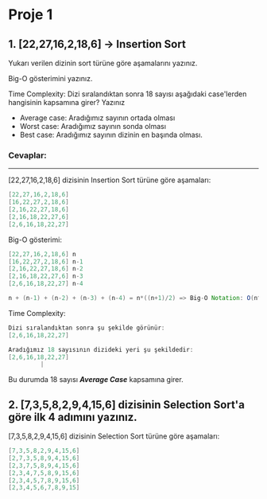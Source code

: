 # Proje 1

## 1. [22,27,16,2,18,6] -> Insertion Sort

Yukarı verilen dizinin sort türüne göre aşamalarını yazınız.

Big-O gösterimini yazınız.

Time Complexity: Dizi sıralandıktan sonra 18 sayısı aşağıdaki case'lerden hangisinin kapsamına girer? Yazınız

- Average case: Aradığımız sayının ortada olması
- Worst case: Aradığımız sayının sonda olması
- Best case: Aradığımız sayının dizinin en başında olması.

### Cevaplar:

---

[22,27,16,2,18,6] dizisinin Insertion Sort türüne göre aşamaları:

```java
[22,27,16,2,18,6]
[16,22,27,2,18,6]
[2,16,22,27,18,6]
[2,16,18,22,27,6]
[2,6,16,18,22,27]
```

Big-O gösterimi:

```java
[22,27,16,2,18,6] n
[16,22,27,2,18,6] n-1
[2,16,22,27,18,6] n-2
[2,16,18,22,27,6] n-3
[2,6,16,18,22,27] n-4

n + (n-1) + (n-2) + (n-3) + (n-4) = n*((n+1)/2) => Big-O Notation: O(n^2)
```

Time Complexity:

```java
Dizi sıralandıktan sonra şu şekilde görünür:
[2,6,16,18,22,27]

Aradığımız 18 sayısının dizideki yeri şu şekildedir:
[2,6,16,18,22,27]
         |
```

Bu durumda 18 sayısı _**Average Case**_ kapsamına girer.

## 2. [7,3,5,8,2,9,4,15,6] dizisinin Selection Sort'a göre ilk 4 adımını yazınız.

[7,3,5,8,2,9,4,15,6] dizisinin Selection Sort türüne göre aşamaları:

```java
[7,3,5,8,2,9,4,15,6]
[2,7,3,5,8,9,4,15,6]
[2,3,7,5,8,9,4,15,6]
[2,3,4,7,5,8,9,15,6]
[2,3,4,5,7,8,9,15,6]
[2,3,4,5,6,7,8,9,15]
```
